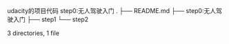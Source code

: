 udacity的项目代码
step0:无人驾驶入门
.
├── README.md
├── step0:无人驾驶入门
├── step1
└── step2

3 directories, 1 file
